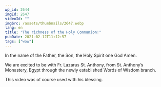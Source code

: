 ```yaml
---
wp_id: 2644
imgId: 2647
videoId: ""
imgSrc: /assets/thumbnails/2647.webp
lang: en
title: "The richness of the Holy Communion!"
pubDate: 2021-02-12T11:12:57
tags: ["wow"]
---
```


<!-- page: 6 -->

<p>In the name of the Father, the Son, the Holy Spirit one God Amen.</p>
<p>We are excited to be with Fr. Lazarus St. Anthony, from St. Anthony&#8217;s Monastery, Egypt through the newly established Words of Wisdom branch.</p>
<p>This video was of course used with his blessing.</p>
<p>&nbsp;</p>
